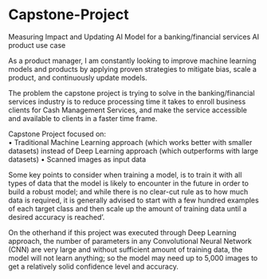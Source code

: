 # Capstone-Project
Measuring Impact and Updating AI Model for a banking/financial services AI product use case

As a product manager, I am constantly looking to improve machine learning models and products by applying proven strategies to mitigate bias, scale a product, and continuously update models.

The problem the capstone project is trying to solve in the banking/financial services industry is to reduce processing time it takes to enroll business clients for Cash Management Services, and make the service accessible and available to clients in a faster time frame.

Capstone Project focused on:  
• Traditional Machine Learning approach (which works better with smaller datasets) instead of Deep Learning approach (which outperforms with large datasets)
• Scanned images as input data

Some key points to consider when training a model, is to train it with all types of data that the model is likely to encounter in the future in order to build a robust model; and while there is no clear-cut rule as to how much data is required, it is generally advised to 
start with a few hundred examples of each target class and then scale up the amount of training data until a desired accuracy is reached’. 

On the otherhand if this project was executed through Deep Learning approach, the number of parameters in any Convolutional Neural Network (CNN) are very large and without sufficient amount of training data, the model will not learn anything; so the model may need up to 5,000 images to get a relatively solid confidence level and accuracy.
